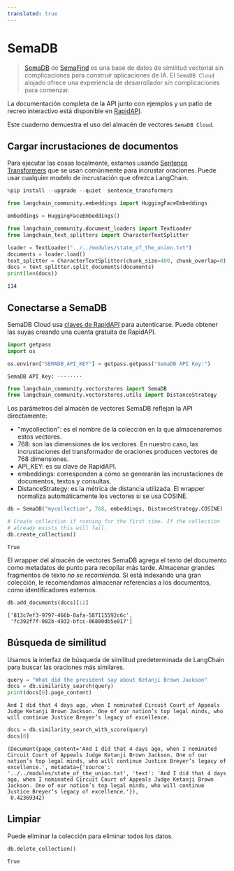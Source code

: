 ```yaml
---
translated: true
---
```


# SemaDB

> [SemaDB](https://www.semafind.com/products/semadb) de [SemaFind](https://www.semafind.com) es una base de datos de similitud vectorial sin complicaciones para construir aplicaciones de IA. El `SemaDB Cloud` alojado ofrece una experiencia de desarrollador sin complicaciones para comenzar.

La documentación completa de la API junto con ejemplos y un patio de recreo interactivo está disponible en [RapidAPI](https://rapidapi.com/semafind-semadb/api/semadb).

Este cuaderno demuestra el uso del almacén de vectores `SemaDB Cloud`.

## Cargar incrustaciones de documentos

Para ejecutar las cosas localmente, estamos usando [Sentence Transformers](https://www.sbert.net/) que se usan comúnmente para incrustar oraciones. Puede usar cualquier modelo de incrustación que ofrezca LangChain.

```python
%pip install --upgrade --quiet  sentence_transformers
```

```python
from langchain_community.embeddings import HuggingFaceEmbeddings

embeddings = HuggingFaceEmbeddings()
```

```python
from langchain_community.document_loaders import TextLoader
from langchain_text_splitters import CharacterTextSplitter

loader = TextLoader("../../modules/state_of_the_union.txt")
documents = loader.load()
text_splitter = CharacterTextSplitter(chunk_size=400, chunk_overlap=0)
docs = text_splitter.split_documents(documents)
print(len(docs))
```

```output
114
```

## Conectarse a SemaDB

SemaDB Cloud usa [claves de RapidAPI](https://rapidapi.com/semafind-semadb/api/semadb) para autenticarse. Puede obtener las suyas creando una cuenta gratuita de RapidAPI.

```python
import getpass
import os

os.environ["SEMADB_API_KEY"] = getpass.getpass("SemaDB API Key:")
```

```output
SemaDB API Key: ········
```

```python
from langchain_community.vectorstores import SemaDB
from langchain_community.vectorstores.utils import DistanceStrategy
```

Los parámetros del almacén de vectores SemaDB reflejan la API directamente:

- "mycollection": es el nombre de la colección en la que almacenaremos estos vectores.
- 768: son las dimensiones de los vectores. En nuestro caso, las incrustaciones del transformador de oraciones producen vectores de 768 dimensiones.
- API_KEY: es su clave de RapidAPI.
- embeddings: corresponden a cómo se generarán las incrustaciones de documentos, textos y consultas.
- DistanceStrategy: es la métrica de distancia utilizada. El wrapper normaliza automáticamente los vectores si se usa COSINE.

```python
db = SemaDB("mycollection", 768, embeddings, DistanceStrategy.COSINE)

# Create collection if running for the first time. If the collection
# already exists this will fail.
db.create_collection()
```

```output
True
```

El wrapper del almacén de vectores SemaDB agrega el texto del documento como metadatos de punto para recopilar más tarde. Almacenar grandes fragmentos de texto *no se recomienda*. Si está indexando una gran colección, le recomendamos almacenar referencias a los documentos, como identificadores externos.

```python
db.add_documents(docs)[:2]
```

```output
['813c7ef3-9797-466b-8afa-587115592c6c',
 'fc392f7f-082b-4932-bfcc-06800db5e017']
```

## Búsqueda de similitud

Usamos la interfaz de búsqueda de similitud predeterminada de LangChain para buscar las oraciones más similares.

```python
query = "What did the president say about Ketanji Brown Jackson"
docs = db.similarity_search(query)
print(docs[0].page_content)
```

```output
And I did that 4 days ago, when I nominated Circuit Court of Appeals Judge Ketanji Brown Jackson. One of our nation’s top legal minds, who will continue Justice Breyer’s legacy of excellence.
```

```python
docs = db.similarity_search_with_score(query)
docs[0]
```

```output
(Document(page_content='And I did that 4 days ago, when I nominated Circuit Court of Appeals Judge Ketanji Brown Jackson. One of our nation’s top legal minds, who will continue Justice Breyer’s legacy of excellence.', metadata={'source': '../../modules/state_of_the_union.txt', 'text': 'And I did that 4 days ago, when I nominated Circuit Court of Appeals Judge Ketanji Brown Jackson. One of our nation’s top legal minds, who will continue Justice Breyer’s legacy of excellence.'}),
 0.42369342)
```

## Limpiar

Puede eliminar la colección para eliminar todos los datos.

```python
db.delete_collection()
```

```output
True
```
